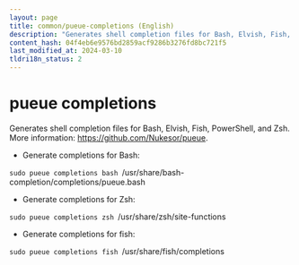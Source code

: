 ```yaml
---
layout: page
title: common/pueue-completions (English)
description: "Generates shell completion files for Bash, Elvish, Fish, PowerShell, and Zsh."
content_hash: 04f4eb6e9576bd2859acf9286b3276fd8bc721f5
last_modified_at: 2024-03-10
tldri18n_status: 2
---
```

# pueue completions

Generates shell completion files for Bash, Elvish, Fish, PowerShell, and Zsh.
More information: <https://github.com/Nukesor/pueue>.

- Generate completions for Bash:

`sudo pueue completions bash `<span class="tldr-var badge badge-pill bg-dark-lm bg-white-dm text-white-lm text-dark-dm font-weight-bold">/usr/share/bash-completion/completions/pueue.bash</span>

- Generate completions for Zsh:

`sudo pueue completions zsh `<span class="tldr-var badge badge-pill bg-dark-lm bg-white-dm text-white-lm text-dark-dm font-weight-bold">/usr/share/zsh/site-functions</span>

- Generate completions for fish:

`sudo pueue completions fish `<span class="tldr-var badge badge-pill bg-dark-lm bg-white-dm text-white-lm text-dark-dm font-weight-bold">/usr/share/fish/completions</span>
